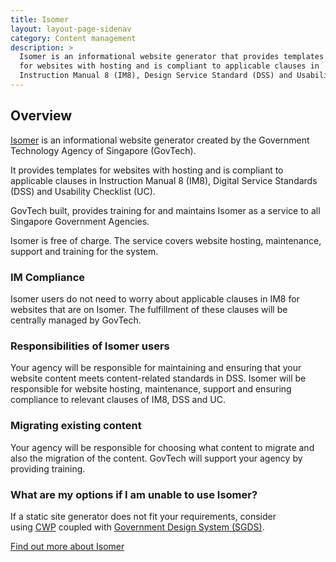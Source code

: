 ```yaml
---
title: Isomer
layout: layout-page-sidenav
category: Content management
description: >
  Isomer is an informational website generator that provides templates 
  for websites with hosting and is compliant to applicable clauses in 
  Instruction Manual 8 (IM8), Design Service Standard (DSS) and Usability Checklist (UC).
---
```


## Overview

[Isomer](https://www.isomer.gov.sg/) is an informational website generator created by the Government Technology Agency of Singapore (GovTech).

It provides templates for websites with hosting and is compliant to applicable clauses in Instruction Manual 8 (IM8), Digital Service Standards (DSS) and Usability Checklist (UC).

GovTech built, provides training for and maintains Isomer as a service to all Singapore Government Agencies.

Isomer is free of charge. The service covers website hosting, maintenance, support and training for the system.

### IM Compliance

Isomer users do not need to worry about applicable clauses in IM8 for websites that are on Isomer. The fulfillment of these clauses will be centrally managed by GovTech.

### Responsibilities of Isomer users

Your agency will be responsible for maintaining and ensuring that your website content meets content-related standards in DSS. Isomer will be responsible for website hosting, maintenance, support and ensuring compliance to relevant clauses of IM8, DSS and UC.

### Migrating existing content

Your agency will be responsible for choosing what content to migrate and also the migration of the content. GovTech will support your agency by providing training.

### What are my options if I am unable to use Isomer?

If a static site generator does not fit your requirements, consider using [CWP](/technologies/content-management/content-website-platform) coupled with [Government Design System (SGDS)](/technologies/design/singapore-government-design-system).

[Find out more about Isomer](https://www.isomer.gov.sg/)
